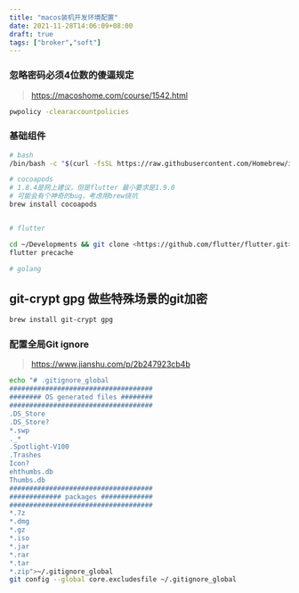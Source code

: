 ```yaml
---
title: "macos装机开发环境配置"
date: 2021-11-28T14:06:09+08:00
draft: true
tags: ["broker","soft"]
---
```


### 忽略密码必须4位数的傻逼规定

> <https://macoshome.com/course/1542.html>

``` sh
pwpolicy -clearaccountpolicies
```

### 基础组件

``` sh
# bash
/bin/bash -c "$(curl -fsSL https://raw.githubusercontent.com/Homebrew/install/HEAD/install.sh)"

# cocoapods
# 1.8.4是网上建议，但是flutter 最小要求是1.9.0
# 可能会有个神奇的bug，考虑用brew绕坑
brew install cocoapods


# flutter

cd ~/Developments && git clone <https://github.com/flutter/flutter.git> -b stable
flutter precache

# golang

```

## git-crypt gpg 做些特殊场景的git加密

``` sh
brew install git-crypt gpg
```

### 配置全局Git ignore

> <https://www.jianshu.com/p/2b247923cb4b>

``` sh
echo "# .gitignore_global
####################################
######## OS generated files ########
####################################
.DS_Store
.DS_Store?
*.swp
._*
.Spotlight-V100
.Trashes
Icon?
ehthumbs.db
Thumbs.db
####################################
############# packages #############
####################################
*.7z  
*.dmg
*.gz
*.iso
*.jar
*.rar
*.tar
*.zip">~/.gitignore_global
git config --global core.excludesfile ~/.gitignore_global
```
